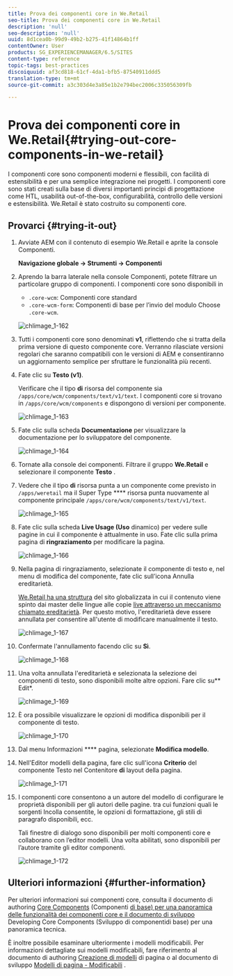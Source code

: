 ```yaml
---
title: Prova dei componenti core in We.Retail
seo-title: Prova dei componenti core in We.Retail
description: 'null'
seo-description: 'null'
uuid: 8d1cea0b-99d9-49b2-b275-41f14864b1ff
contentOwner: User
products: SG_EXPERIENCEMANAGER/6.5/SITES
content-type: reference
topic-tags: best-practices
discoiquuid: af3cd818-61cf-4da1-bfb5-87540911ddd5
translation-type: tm+mt
source-git-commit: a3c303d4e3a85e1b2e794bec2006c335056309fb

---
```



# Prova dei componenti core in We.Retail{#trying-out-core-components-in-we-retail}

I componenti core sono componenti moderni e flessibili, con facilità di estensibilità e per una semplice integrazione nei progetti. I componenti core sono stati creati sulla base di diversi importanti principi di progettazione come HTL, usabilità out-of-the-box, configurabilità, controllo delle versioni e estensibilità. We.Retail è stato costruito su componenti core.

## Provarci {#trying-it-out}

1. Avviate AEM con il contenuto di esempio We.Retail e aprite la console [](/help/sites-authoring/default-components-console.md)Componenti.

   **Navigazione globale -> Strumenti -> Componenti**

1. Aprendo la barra laterale nella console Componenti, potete filtrare un particolare gruppo di componenti. I componenti core sono disponibili in

   * `.core-wcm`: Componenti core standard
   * `.core-wcm-form`: Componenti di base per l’invio del modulo
   Choose `.core-wcm`.

   ![chlimage_1-162](assets/chlimage_1-162.png)

1. Tutti i componenti core sono denominati **v1**, riflettendo che si tratta della prima versione di questo componente core. Verranno rilasciate versioni regolari che saranno compatibili con le versioni di AEM e consentiranno un aggiornamento semplice per sfruttare le funzionalità più recenti.
1. Fate clic su **Testo (v1)**.

   Verificare che il tipo **di** risorsa del componente sia `/apps/core/wcm/components/text/v1/text`. I componenti core si trovano in `/apps/core/wcm/components` e dispongono di versioni per componente.

   ![chlimage_1-163](assets/chlimage_1-163.png)

1. Fate clic sulla scheda **Documentazione** per visualizzare la documentazione per lo sviluppatore del componente.

   ![chlimage_1-164](assets/chlimage_1-164.png)

1. Tornate alla console dei componenti. Filtrare il gruppo **We.Retail** e selezionare il componente **Testo** .
1. Vedere che il tipo **di** risorsa punta a un componente come previsto in `/apps/weretail` ma il Super Type **** risorsa punta nuovamente al componente principale `/apps/core/wcm/components/text/v1/text`.

   ![chlimage_1-165](assets/chlimage_1-165.png)

1. Fate clic sulla scheda **Live Usage (Uso** dinamico) per vedere sulle pagine in cui il componente è attualmente in uso. Fate clic sulla prima pagina di **ringraziamento** per modificare la pagina.

   ![chlimage_1-166](assets/chlimage_1-166.png)

1. Nella pagina di ringraziamento, selezionate il componente di testo e, nel menu di modifica del componente, fate clic sull’icona Annulla ereditarietà.

   [We.Retail ha una struttura](/help/sites-developing/we-retail-globalized-site-structure.md) del sito globalizzata in cui il contenuto viene spinto dai master delle lingue alle copie [live attraverso un meccanismo chiamato ereditarietà](/help/sites-administering/msm.md). Per questo motivo, l&#39;ereditarietà deve essere annullata per consentire all&#39;utente di modificare manualmente il testo.

   ![chlimage_1-167](assets/chlimage_1-167.png)

1. Confermate l&#39;annullamento facendo clic su **Sì**.

   ![chlimage_1-168](assets/chlimage_1-168.png)

1. Una volta annullata l&#39;ereditarietà e selezionata la selezione dei componenti di testo, sono disponibili molte altre opzioni. Fare clic su** Edit*.

   ![chlimage_1-169](assets/chlimage_1-169.png)

1. È ora possibile visualizzare le opzioni di modifica disponibili per il componente di testo.

   ![chlimage_1-170](assets/chlimage_1-170.png)

1. Dal menu Informazioni **** pagina, selezionate **Modifica modello**.
1. Nell&#39;Editor modelli della pagina, fare clic sull&#39;icona **Criterio** del componente Testo nel Contenitore **di** layout della pagina.

   ![chlimage_1-171](assets/chlimage_1-171.png)

1. I componenti core consentono a un autore del modello di configurare le proprietà disponibili per gli autori delle pagine. tra cui funzioni quali le sorgenti Incolla consentite, le opzioni di formattazione, gli stili di paragrafo disponibili, ecc.

   Tali finestre di dialogo sono disponibili per molti componenti core e collaborano con l’editor modelli. Una volta abilitati, sono disponibili per l’autore tramite gli editor componenti.

   ![chlimage_1-172](assets/chlimage_1-172.png)

## Ulteriori informazioni {#further-information}

Per ulteriori informazioni sui componenti core, consulta il documento di authoring [Core Components](https://docs.adobe.com/content/help/en/experience-manager-core-components/using/introduction.html) (Componenti [di base) per una panoramica delle funzionalità dei componenti core e il documento di sviluppo](https://helpx.adobe.com/experience-manager/core-components/using/developing.html) Developing Core Components (Sviluppo di componentidi base) per una panoramica tecnica.

È inoltre possibile esaminare ulteriormente i modelli [](/help/sites-developing/we-retail-editable-templates.md)modificabili. Per informazioni dettagliate sui modelli modificabili, fare riferimento al documento di authoring [Creazione di modelli](/help/sites-authoring/templates.md) di pagina o al documento di sviluppo [Modelli di pagina - Modificabili](/help/sites-developing/page-templates-editable.md) .
